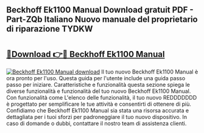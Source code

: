 ## Beckhoff Ek1100 Manual Download gratuit PDF - Part-ZQb Italiano Nuovo manuale del proprietario di riparazione TYDKW

# <h2><a href="http://dfg8m4k.blite.top/?on=Beckhoff+Ek1100+Manual">🔗Download 👉🔴 Beckhoff Ek1100 Manual</a></h2>

[![Beckhoff Ek1100 Manual download](https://i.imgur.com/lujVjoI.png)](http://dfg8m4k.blite.top/?on=Beckhoff+Ek1100+Manual)
Il tuo nuovo Beckhoff Ek1100 Manual è ora pronto per l'uso. Questa guida per l'utente include una guida passo passo per iniziare. Caratteristiche e funzionalità questa sezione spiega le diverse funzionalità e funzionalità del tuo nuovo Beckhoff Ek1100 Manual. Con funzionalità come L'elenco delle funzionalità, il tuo nuovo REDDDDDDD è progettato per semplificare le tue attività e consentirti di ottenere di più. Confidiamo che Beckhoff Ek1100 Manual sia stata una risorsa accurata e dettagliata per i tuoi sforzi per padroneggiare il tuo nuovo dispositivo. In caso di domande o dubbi, contattare il nostro team di assistenza clienti.
